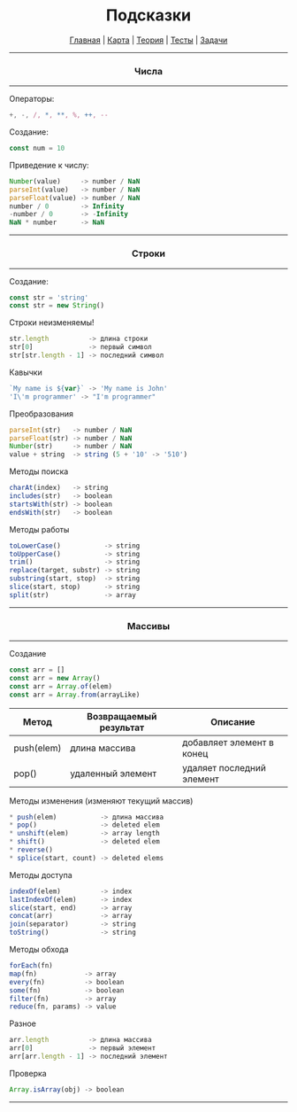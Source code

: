 <div align="center">

# Подсказки

[Главная](https://github.com/dollaween/junior-roadmap/)
|
[Карта](/roadmap/README.md)
|
[Теория](/theory/README.md)
|
[Тесты](/tests/README.md)
|
[Задачи](/tasks/README.md)

</div>


---

<div align="center">

### Числа

</div>

---

Операторы:
```js
+, -, /, *, **, %, ++, --
```

Создание:
```js
const num = 10
```

Приведение к числу:
```js
Number(value)     -> number / NaN
parseInt(value)   -> number / NaN
parseFloat(value) -> number / NaN
number / 0        -> Infinity
-number / 0       -> -Infinity
NaN * number      -> NaN
```

---

<div align="center">

### Строки

</div>

---

Создание:
```js
const str = 'string'
const str = new String()
```

Строки неизменяемы!
```js
str.length          -> длина строки
str[0]              -> первый символ
str[str.length - 1] -> последний символ
```

Кавычки
```js
`My name is ${var}` -> 'My name is John'
'I\'m programmer' -> "I'm programmer"
```

Преобразования
```js
parseInt(str)   -> number / NaN
parseFloat(str) -> number / NaN
Number(str)     -> number / NaN
value + string  -> string (5 + '10' -> '510')
```

Методы поиска
```js
charAt(index)   -> string
includes(str)   -> boolean
startsWith(str) -> boolean
endsWith(str)   -> boolean
```

Методы работы
```js
toLowerCase()           -> string
toUpperCase()           -> string
trim()                  -> string
replace(target, substr) -> string
substring(start, stop)  -> string
slice(start, stop)      -> string
split(str)              -> array
```

---

<div align="center">

### Массивы

</div>

---

Создание
```js
const arr = []
const arr = new Array()
const arr = Array.of(elem)
const arr = Array.from(arrayLike)
```

| Метод | Возвращаемый результат | Описание |
| --- | --- | --- |
| push(elem) | длина массива | добавляет элемент в конец |
| pop() | удаленный элемент | удаляет последний элемент |

Методы изменения (изменяют текущий массив)
```js
* push(elem)           -> длина массива
* pop()                -> deleted elem
* unshift(elem)        -> array length
* shift()              -> deleted elem
* reverse()
* splice(start, count) -> deleted elems
```

Методы доступа
```js
indexOf(elem)          -> index
lastIndexOf(elem)      -> index
slice(start, end)      -> array
concat(arr)            -> array
join(separator)        -> string
toString()             -> string
```

Методы обхода
```js
forEach(fn)
map(fn)            -> array
every(fn)          -> boolean
some(fn)           -> boolean
filter(fn)         -> array
reduce(fn, params) -> value
```

Разное
```js
arr.length          -> длина массива
arr[0]              -> первый элемент
arr[arr.length - 1] -> последний элемент
```

Проверка
```js
Array.isArray(obj) -> boolean
```

---



